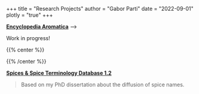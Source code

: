 +++
title = "Research Projects"
author = "Gabor Parti"
date = "2022-09-01"
plotly = "true"
+++

[<i class="fa fa-anchor" aria-hidden="true"></i> **Encyclopedia Aromatica**](https://partigabor.github.io/aromatica/) -->

<i class="fa fa-cog fa-spin fa fa-fw"></i> Work in progress!

{{% center %}}

{{% /center %}} 

[<i class="fa fa-graduation-cap" aria-hidden="true"></i> **Spices & Spice Terminology Database 1.2**](https://partigabor.github.io/spice/)

> Based on my PhD dissertation about the diffusion of spice names.

